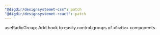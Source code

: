 ```yaml
---
"@digdir/designsystemet-css": patch
"@digdir/designsystemet-react": patch
---
```


useRadioGroup: Add hook to easily control groups of `<Radio>` components

